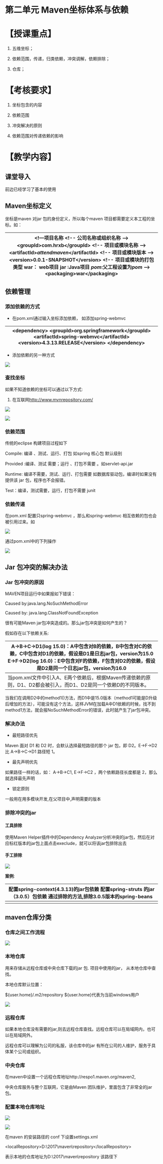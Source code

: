 第二单元 Maven坐标体系与依赖
============================

【授课重点】
============

1.  五维坐标；

2.  依赖范围，传递，归类依赖，冲突调解，依赖排除；

3.  仓库；

【考核要求】
============

1.  坐标包含的内容

2.  依赖范围

3.  冲突解决的原则

4.  依赖范围对传递依赖的影响

【教学内容】
============

课堂导入
--------

前边已经学习了基本的使用

Maven坐标定义
-------------

坐标是maven 对jar 包的身份定义，所以每个maven 项目都需要定义本工程的坐标。如：

| \<!—项目名称 \<!-- 公司名称或组织名称 --\> \<groupId\>com.hrxb\</groupId\> \<!-- 项目或模块名称 --\> \<artifactId\>*attendmaven*\</artifactId\> \<!-- 项目或模块版本 --\> \<version\>0.0.1-SNAPSHOT\</version\> \<!-- 项目或模块的打包类型 war： web项目 jar :Java项目 *pom*:父工程设置为*pom* --\> \<packaging\>war\</packaging\> |
|------------------------------------------------------------------------------------------------------------------------------------------------------------------------------------------------------------------------------------------------------------------------------------------------------------------------------------|


依赖管理
--------

### 添加依赖的方式 

-   在pom.xml通过输入坐标添加依赖， 如添加spring-webmvc

| \<dependency\> \<groupId\>org.springframework\</groupId\> \<artifactId\>spring-webmvc\</artifactId\> \<version\>4.3.13.RELEASE\</version\> \</dependency\> |
|------------------------------------------------------------------------------------------------------------------------------------------------------------|


-   添加依赖的另一种方式

![](media/2148ca36850f6538fc43e1fd1e2728a4.png)

### 查找坐标

如果不知道依赖的坐标可以通过以下方式:

1.  在互联网<http://www.mvnrepository.com/>

![](media/b4dc74947dd27d3681c1abcdc64a1af5.png)

![](media/740c9ce7513d9f042fb638fc59e1f728.png)

### 依赖范围

传统的eclipse 构建项目过程如下

Compile: 编译 、测试、运行、打包 如spring 核心包 默认级别

Provided :编译、测试 需要；运行 、打包不需要 。如servlet-api.jar

Runtime: 编译不需要，测试、运行、打包需要 如数据库驱动包，编译时如果没有提供该
jar 包，程序也不会报错。

Test：编译，测试需要，运行，打包不需要 junit

### 依赖传递

在pom.xml 配置只spring-webmvc ，那么和spring-webmvc
相互依赖的包也会被引用过来。如

![](media/8fb484ae5c3ca337f565b26a1ee50152.png)

通过pom.xml中的下列操作

![](media/e7087d89188edc200844ae02f815fe3a.png)

 Jar 包冲突的解决办法
---------------------

### Jar 包冲突的原因

MAVEN项目运行中如果报如下错误：

Caused by:java.lang.NoSuchMethodError

Caused by: java.lang.ClassNotFoundException

很有可能Maven jar包冲突造成的。那么jar包冲突是如何产生的？

假如存在以下依赖关系:

| A-\>B-\>C-\>D1(log 15.0)：A中包含对B的依赖，B中包含对C的依赖，C中包含对D1的依赖，假设是D1是日志jar包，version为15.0 E-\>F-\>D2(log 16.0)：E中包含对F的依赖，F包含对D2的依赖，假设是D2是同一个日志jar包，version为16.0 |
|-----------------------------------------------------------------------------------------------------------------------------------------------------------------------------------------------------------------------|
| 当pom.xml文件中引入A、E两个依赖后，根据Maven传递依赖的原则，D1、D2都会被引入，而D1、D2是同一个依赖D的不同版本。                                                                                                       |

当我们在调用D2中的method1()方法，而D1中是15.0版本（method1可能是D升级后增加的方法），可能没有这个方法，这样JVM在加载A中D1依赖的时候，找不到method1方法，就会报NoSuchMethodError的错误，此时就产生了jar包冲突。

### 解决办法

-   最短路径优先

Maven 面对 D1 和 D2 时，会默认选择最短路径的那个 jar 包，即 D2。E-\>F-\>D2 比
A-\>B-\>C-\>D1 路径短 1。

-   最先声明优先

如果路径一样的话，如： A-\>B-\>C1, E-\>F-\>C2 ，两个依赖路径长度都是
2，那么就选择最先声明

-   锁定原则

一般用在用多模块开发,在父项目中,声明需要的版本

### 排除冲突的jar

#### 工具排除

使用Maven Helper插件中的Dependency
Analyzer分析冲突的jar包，然后在对应标红版本的jar包上面点击execlude，就可以将该jar包排除出去

#### 手工排除

![](media/ad3c41afdac17d2ce3d66f1a53c7070a.png)

**案例**:

| 配置spring-context(4.3.13)的jar包依赖 配置spring-struts 的jar（3.0.5）包依赖 通过排除的方法,排除3.0.5版本的spring-beans |
|-------------------------------------------------------------------------------------------------------------------------|
|                                                                                                                         |

maven仓库分类
-------------

### 仓库之间工作流程

![](media/74ad5200b3f613874e6ace05eb5ae067.png)

### 本地仓库

用来存储从远程仓库或中央仓库下载的jar 包. 项目中使用的jar， 从本地仓库中查找。

本地仓库默认位置：

\${user.home}/.m2/repository \${user.home}代表为当前windows用户

![](media/9465c837fbfaa60313f5e4e4a688c350.png)

### 远程仓库

如果本地仓库没有需要的jar,则去远程仓库查找。远程仓库可以在局域网内，也可以在局域网外。

远程仓库可以理解为公司的私服，该仓库中的jar
有所在公司的人维护，服务于具体某个公司或组织。

### 中央仓库

在maven中设置一个远程仓库地址http://respo1.maven.org/maven2,

中央仓库服务与整个互联网，它是由Maven 团队维护，里面包含了非常全的jar 包。

### 配置本地仓库地址

![](media/dc35f95214d9559dee9d011d98ea81e7.png)

![](media/d3c07ce25bb14c96766a864a671cc413.png)

在maven 的安装路径的 conf 下设置settings.xml

\<localRepository\>D:\\2017\\maven\\repository\</localRepository\>

表示本地的仓库地址为D:\\2017\\maven\\repository 该路径下

